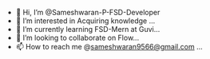 - 👋 Hi, I’m @Sameshwaran-P-FSD-Developer
- 👀 I’m interested in Acquiring knowledge ...
- 🌱 I’m currently learning FSD-Mern at Guvi...
- 💞️ I’m looking to collaborate on Flow...
- 📫 How to reach me @sameshwaran9566@gmail.com ...

<!---
Sameshwaran-P-FSD-Developer/Sameshwaran-P-FSD-Developer is a ✨ special ✨ repository because its `README.md` (this file) appears on your GitHub profile.
You can click the Preview link to take a look at your changes.
--->
